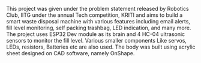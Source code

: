 This project was given under the problem statement released by Robotics Club, IITG under the annual Tech competition, KRITI and aims to build a smart waste disposal machine with various features including email alerts, fill level monitoring, self packing trashbag, LED indication, and many more.
The project uses ESP32 Dev module as its brain and 4 HC-04 ultrasonic sensors to monitor the fill level. Various smaller components Like servos, LEDs, resistors, Batteries etc are also used.
The body was built using acrylic sheet designed on CAD software, namely OnShape.
